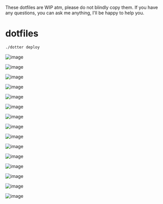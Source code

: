 These dotfiles are WIP atm, please do not blindly copy them. If you have any questions, you can ask me anything, I'll be happy to help you.

# dotfiles
```sh
./dotter deploy
```
![image](https://user-images.githubusercontent.com/44473782/221352482-08b77efa-d6c8-474c-9d90-304876323bb0.png)

![image](https://user-images.githubusercontent.com/44473782/221352931-832e900c-a80f-408f-9963-e6067a45c55e.png)

![image](https://user-images.githubusercontent.com/44473782/221352263-0218f78e-23d2-4ddd-ac9c-87d107f93485.png)

![image](https://user-images.githubusercontent.com/44473782/221352299-bae6cfcd-c5b6-419f-84ae-e787587815ad.png)

![image](https://user-images.githubusercontent.com/44473782/221352287-11f9927f-d2e9-411a-bfd6-aac196daca5e.png)

![image](https://user-images.githubusercontent.com/44473782/221352342-a9e69a44-ddc7-4acd-9981-56809240b10a.png)

![image](https://user-images.githubusercontent.com/44473782/221352418-1ddfbbcd-495c-447e-b1fe-0a4d1efdb117.png)

![image](https://user-images.githubusercontent.com/44473782/221352540-04a8c00b-4d48-454e-8d8c-371e861224e7.png)

![image](https://user-images.githubusercontent.com/44473782/221352661-ccb208f6-dc48-4077-ba69-f423710a69b7.png)

![image](https://user-images.githubusercontent.com/44473782/221352705-cdcb9008-4912-4495-822c-1e0af363d8a3.png)

![image](https://user-images.githubusercontent.com/44473782/221352796-9d737b1a-df7d-4ffc-8442-7df102bb330e.png)

![image](https://user-images.githubusercontent.com/44473782/221352819-15018be7-263b-41bb-a13d-f03ef5707d0d.png)

![image](https://user-images.githubusercontent.com/44473782/221352880-d4a0fbac-2627-4725-959d-7db542c4ce90.png)

![image](https://user-images.githubusercontent.com/44473782/221352958-e6de120a-ca39-48fe-a617-8874dff85e13.png)

![image](https://user-images.githubusercontent.com/44473782/221353002-cc2cfe0b-be7b-4e4f-b88e-a1cfcf165502.png)
